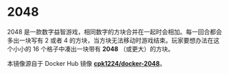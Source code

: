 # 2048

2048 是一款数字益智游戏，相同数字的方块合并在一起时会相加。每一回合都会多出一块写有 2 或者 4 的方块，当方块无法移动时游戏结束。玩家要想办法在这个小小的 16 个格子中凑出一块带有 **2048** （或更大）的方块。

本镜像源自于 Docker Hub 镜像 **[cpk1224/docker-2048](https://registry.hub.docker.com/u/cpk1224/docker-2048/)**。
